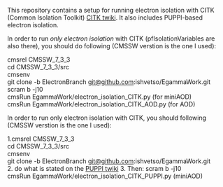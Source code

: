 This repository contains a setup for running electron isolation with CITK (Common Isolation Toolkit) [CITK twiki]. 
It also includes PUPPI-based electron isolation. 

In order to run *only electron isolation* with CITK (pfIsolationVariables are also there), you should do following (CMSSW verstion is the one I used):

cmsrel CMSSW_7_3_3 <br />
cd CMSSW_7_3_3/src <br />
cmsenv  <br />
git clone -b ElectronBranch git@github.com:ishvetso/EgammaWork.git  <br />
scram b -j10  <br />
cmsRun EgammaWork/electron_isolation_CITK.py (for miniAOD)  <br />
cmsRun EgammaWork/electron_isolation_CITK_AOD.py (for AOD)  <br />

In order to run only electron isolation with CITK, you should following (CMSSW verstion is the one I used): 

1.cmsrel CMSSW_7_3_3  <br />
  cd CMSSW_7_3_3/src <br />
  cmsenv <br />
  git clone -b ElectronBranch git@github.com:ishvetso/EgammaWork.git <br />
2. do what is stated on the [PUPPI twiki] 
3. Then: 
  scram b -j10  <br />
  cmsRun EgammaWork/electron_isolation_CITK_PUPPI.py (miniAOD) <br />

[CITK twiki]:https://twiki.cern.ch/twiki/bin/viewauth/CMS/CommonIDAndIsolationFW
[PUPPI twiki]:https://twiki.cern.ch/twiki/bin/viewauth/CMS/PUPPI#Validation_framework_in_CMSSW_73
